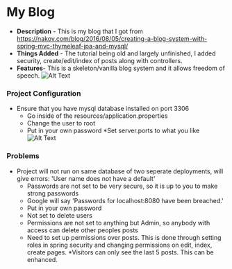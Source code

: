 # My Blog

* **Description** - This is my blog that I got from https://nakov.com/blog/2016/08/05/creating-a-blog-system-with-spring-mvc-thymeleaf-jpa-and-mysql/ 
* **Things Added** - The tutorial being old and largely unfinished, I added security, create/edit/index of posts along with controllers.
* **Features**- This is a skeleton/vanilla blog system and it allows freedom of speech.
![Alt Text](https://media.giphy.com/media/abL0rXbqwWZgX383RH/giphy.gif)


### Project Configuration
* Ensure that you have mysql database installed on port 3306
  * Go inside of the resources/application.properties
  * Change the user to root
  * Put in your own password
  *Set server.ports to what you like
  ![Alt Text](https://media.giphy.com/media/YrnExxa2632SRI56aN/giphy.gif)

### Problems
* Project will not run on same database of two seperate deployments, will give errors: 'User name does not have a default' 
  * Passwords are not set to be very secure, so it is up to you to make strong passwords
  * Google will say 'Passwords for localhost:8080 have been breached.'
  * Put in your own password
  * Not set to delete users
  * Permissions are not set to anything but Admin, so anybody with access can delete other peoples posts
  * Need to set up permissions over posts. This is done through setting roles in spring security and changing permissions on edit, index, create pages.
  *Visitors can only see the last 5 posts. This can be enhanced.